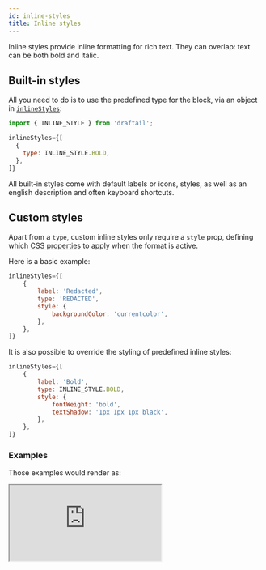 ```yaml
---
id: inline-styles
title: Inline styles
---
```


Inline styles provide inline formatting for rich text. They can overlap: text can be both bold and italic.

## Built-in styles

All you need to do is to use the predefined type for the block, via an object in [`inlineStyles`](API.md#inline-styles-docs-inline-styles):

```jsx
import { INLINE_STYLE } from 'draftail';

inlineStyles={[
  {
    type: INLINE_STYLE.BOLD,
  },
]}
```

All built-in styles come with default labels or icons, styles, as well as an english description and often keyboard shortcuts.

## Custom styles

Apart from a `type`, custom inline styles only require a `style` prop, defining which [CSS properties](https://developer.mozilla.org/en-US/docs/Web/CSS/CSS_Properties_Reference) to apply when the format is active.

Here is a basic example:

```jsx
inlineStyles={[
    {
        label: 'Redacted',
        type: 'REDACTED',
        style: {
            backgroundColor: 'currentcolor',
        },
    },
]}
```

It is also possible to override the styling of predefined inline styles:

```jsx
inlineStyles={[
    {
        label: 'Bold',
        type: INLINE_STYLE.BOLD,
        style: {
            fontWeight: 'bold',
            textShadow: '1px 1px 1px black',
        },
    },
]}
```

### Examples

Those examples would render as:

<iframe src="https://demo.draftail.org/storybook/iframe.html?selectedKind=Docs&selectedStory=Inline%20styles" class="iframe iframe--docs-200"></iframe>
